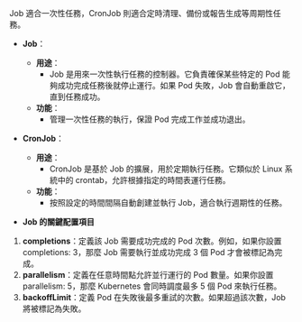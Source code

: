 Job 適合一次性任務，CronJob 則適合定時清理、備份或報告生成等周期性任務。

- **Job**：
	- **用途**：
		- Job 是用來一次性執行任務的控制器。它負責確保某些特定的 Pod 能夠成功完成任務後就停止運行。如果 Pod 失敗，Job 會自動重啟它，直到任務成功。
	- **功能**：
		- 管理一次性任務的執行，保證 Pod 完成工作並成功退出。

- **CronJob**：
	- **用途**：
		- CronJob 是基於 Job 的擴展，用於定期執行任務。它類似於 Linux 系統中的 crontab，允許根據指定的時間表運行任務。
	- **功能**：
		- 按照設定的時間間隔自動創建並執行 Job，適合執行週期性的任務。

- **Job 的關鍵配置項目**
1. **completions**：定義該 Job 需要成功完成的 Pod 次數。例如，如果你設置 completions: 3，那麼 Job 需要執行並成功完成 3 個 Pod 才會被標記為完成。
2. **parallelism**：定義在任意時間點允許並行運行的 Pod 數量。如果你設置 parallelism: 5，那麼 Kubernetes 會同時調度最多 5 個 Pod 來執行任務。
3. **backoffLimit**：定義 Pod 在失敗後最多重試的次數。如果超過該次數，Job 將被標記為失敗。
